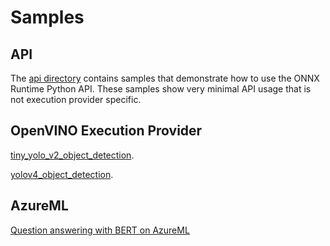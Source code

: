 # Samples

## API 

The [api directory](https://github.com/microsoft/onnxruntime-inference-examples/tree/main/python/api) contains samples that demonstrate how to use the ONNX Runtime Python API. 
These samples show very minimal API usage that is not execution provider specific.

## OpenVINO Execution Provider

[tiny_yolo_v2_object_detection](https://github.com/microsoft/onnxruntime-inference-examples/tree/main/python/OpenVINO_EP/tiny_yolo_v2_object_detection).

[yolov4_object_detection](https://github.com/microsoft/onnxruntime-inference-examples/tree/main/python/OpenVINO_EP/yolov4_object_detection).

## AzureML
 
[Question answering with BERT on AzureML](https://github.com/microsoft/onnxruntime-inference-examples/tree/main/python/azureml)
